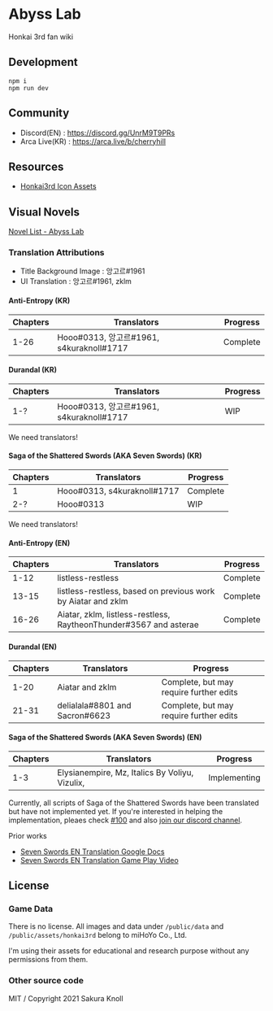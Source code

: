 # Abyss Lab

Honkai 3rd fan wiki

## Development

```
npm i
npm run dev
```

## Community

- Discord(EN) : https://discord.gg/UnrM9T9PRs
- Arca Live(KR) : https://arca.live/b/cherryhill

## Resources

- [Honkai3rd Icon Assets](https://www.figma.com/file/U6OLV1Mlhc3DAXBzBXToO4/AbyssLab-Honkai-icons?node-id=0%3A1)

## Visual Novels

[Novel List - Abyss Lab](https://www.abyss-lab.app/honkai3rd/media)

### Translation Attributions

- Title Background Image : 앙고르#1961
- UI Translation : 앙고르#1961, zklm

#### Anti-Entropy (KR)

| Chapters | Translators                              | Progress |
| -------- | ---------------------------------------- | -------- |
| 1-26     | Hooo#0313, 앙고르#1961, s4kuraknoll#1717 | Complete |

#### Durandal (KR)

| Chapters | Translators                              | Progress |
| -------- | ---------------------------------------- | -------- |
| 1-?      | Hooo#0313, 앙고르#1961, s4kuraknoll#1717 | WIP      |

We need translators!

#### Saga of the Shattered Swords (AKA Seven Swords) (KR)

| Chapters | Translators                 | Progress |
| -------- | --------------------------- | -------- |
| 1        | Hooo#0313, s4kuraknoll#1717 | Complete |
| 2-?      | Hooo#0313                   | WIP      |

We need translators!

#### Anti-Entropy (EN)

| Chapters | Translators                                                       | Progress |
| -------- | ----------------------------------------------------------------- | -------- |
| 1-12     | listless-restless                                                 | Complete |
| 13-15    | listless-restless, based on previous work by Aiatar and zklm      | Complete |
| 16-26    | Aiatar, zklm, listless-restless, RaytheonThunder#3567 and asterae | Complete |

#### Durandal (EN)

| Chapters | Translators                    | Progress                                |
| -------- | ------------------------------ | --------------------------------------- |
| 1-20     | Aiatar and zklm                | Complete, but may require further edits |
| 21-31    | delialala#8801 and Sacron#6623 | Complete, but may require further edits |

#### Saga of the Shattered Swords (AKA Seven Swords) (EN)

| Chapters | Translators                                    | Progress     |
| -------- | ---------------------------------------------- | ------------ |
| 1-3      | Elysianempire, Mz, Italics By Voliyu, Vizulix, | Implementing |

Currently, all scripts of Saga of the Shattered Swords have been translated but have not implemented yet.
If you're interested in helping the implementation, pleaes check [#100](https://github.com/sakura-knoll/abyss-lab/issues/100) and also [join our discord channel](https://discord.gg/UnrM9T9PRs).

Prior works

- [Seven Swords EN Translation Google Docs](https://docs.google.com/document/d/1vCSIOWXYogEPSYYsVzQCrpgOadw6-udABBgd5eAvoZ8/edit#)
- [Seven Swords EN Translation Game Play Video](https://www.youtube.com/channel/UCyeHz1CGgJkXJd-c7lw_RiQ/playlists)

## License

### Game Data

There is no license. All images and data under `/public/data` and `/public/assets/honkai3rd` belong to miHoYo Co., Ltd.

I'm using their assets for educational and research purpose without any permissions from them.

### Other source code

MIT / Copyright 2021 Sakura Knoll

